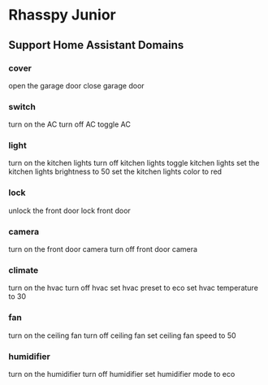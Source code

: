 # Rhasspy Junior


## Support Home Assistant Domains

### cover

open the garage door
close garage door


### switch

turn on the AC
turn off AC
toggle AC


### light

turn on the kitchen lights
turn off kitchen lights
toggle kitchen lights
set the kitchen lights brightness to 50
set the kitchen lights color to red


### lock

unlock the front door
lock front door


### camera

turn on the front door camera
turn off front door camera


### climate

turn on the hvac
turn off hvac
set hvac preset to eco
set hvac temperature to 30


### fan

turn on the ceiling fan
turn off ceiling fan
set ceiling fan speed to 50


### humidifier

turn on the humidifier
turn off humidifier
set humidifier mode to eco
